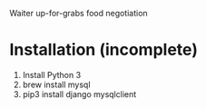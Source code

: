 Waiter up-for-grabs food negotiation

# Installation (incomplete)

1. Install Python 3
3. brew install mysql
2. pip3 install django mysqlclient
